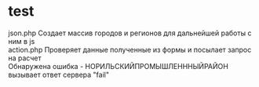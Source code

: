 # test
json.php Создает массив городов и регионов для дальнейшей работы с ним в js<br/>
action.php Проверяет данные полученные из формы и посылает запрос на расчет<br/>
Обнаружена ошибка - НОРИЛЬСКИЙПРОМЫШЛЕНННЫЙРАЙОН вызывает ответ сервера "fail"

